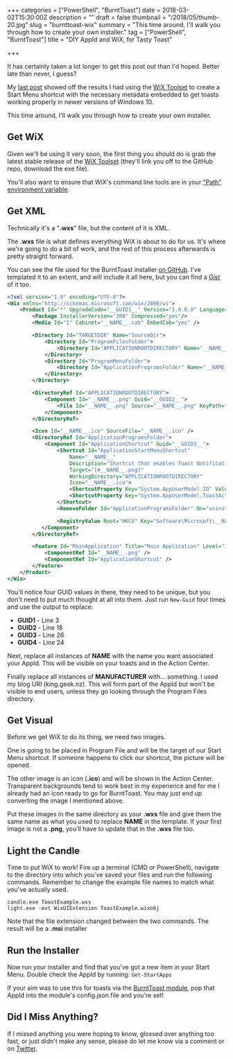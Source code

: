 +++
categories = ["PowerShell", "BurntToast"]
date = 2018-03-02T15:30:00Z
description = ""
draft = false
thumbnail = "/2018/05/thumb-20.jpg"
slug = "burnttoast-wix"
summary = "This time around, I'll walk you through how to create your own installer."
tag = ["PowerShell", "BurntToast"]
title = "DIY AppId and WiX, for Tasty Toast"

+++


It has certainly taken a lot longer to get this post out than I'd hoped. Better late than never, I guess?

My [last post](https://king.geek.nz/2018/02/04/burnttoast-appid-installer/) showed off the results I had using the [WiX Toolset](http://wixtoolset.org/) to create a Start Menu shortcut with the necessary metadata embedded to get toasts working properly in newer versions of Windows 10.

This time around, I'll walk you through how to create your own installer.

## **Get WiX**

Given we'll be using it very soon, the first thing you should do is grab the latest stable release of the [WiX Toolset](http://wixtoolset.org/releases/) (they'll link you off to the GitHub repo, download the exe file).

You'll also want to ensure that WiX's command line tools are in your ["Path" environment variable](https://msdn.microsoft.com/en-us/library/gg513936.aspx).

## **Get XML**

Technically it's a "**.wxs**" file, but the content of it is XML.

The **.wxs** file is what defines everything WiX is about to do for us. It's where we're going to do a bit of work, and the rest of this process afterwards is pretty straight forward.

You can see the file used for the BurntToast installer [on GitHub](https://github.com/Windos/BurntToast/blob/master/Installer/src/BurntToast.wxs). I've templated it to an extent, and will include it all here, but you can find a [Gist](https://gist.github.com/Windos/f01ff665adbd5bc46fcb9abcba22490c) of it too.

```xml
<?xml version="1.0" encoding="UTF-8"?>
<Wix xmlns="http://schemas.microsoft.com/wix/2006/wi">
    <Product Id="*" UpgradeCode="__GUID1__" Version="1.0.0.0" Language="1033" Name="__NAME__" Manufacturer="__MANUFACTURER__">
        <Package InstallerVersion="300" Compressed="yes"/>
        <Media Id="1" Cabinet="__NAME__.cab" EmbedCab="yes" />

        <Directory Id="TARGETDIR" Name="SourceDir">
            <Directory Id="ProgramFilesFolder">
                <Directory Id="APPLICATIONROOTDIRECTORY" Name="__NAME__"/>
            </Directory>
            <Directory Id="ProgramMenuFolder">
                <Directory Id="ApplicationProgramsFolder" Name="__NAME__"/>
            </Directory>
        </Directory>

        <DirectoryRef Id="APPLICATIONROOTDIRECTORY">
            <Component Id="__NAME__.png" Guid="__GUID2__">
                <File Id="__NAME__.png" Source="__NAME__.png" KeyPath="yes" Checksum="yes"/>
            </Component>
        </DirectoryRef>

        <Icon Id="__NAME__.ico" SourceFile="__NAME__.ico" />
        <DirectoryRef Id="ApplicationProgramsFolder">
            <Component Id="ApplicationShortcut" Guid="__GUID3__">
                <Shortcut Id="ApplicationStartMenuShortcut"
                    Name="__NAME__"
                    Description="Shortcut that enables Toast Notifications"
                    Target="[#__NAME__.png]"
                    WorkingDirectory="APPLICATIONROOTDIRECTORY"
                    Icon="__NAME__.ico">
                    <ShortcutProperty Key="System.AppUserModel.ID" Value="__MANUFACTURER__!__NAME__" />
                    <ShortcutProperty Key="System.AppUserModel.ToastActivatorCLSID" Value="{__GUID4__}"></ShortcutProperty>
		        </Shortcut>
                <RemoveFolder Id="ApplicationProgramsFolder" On="uninstall"/>

                <RegistryValue Root="HKCU" Key="Software\Microsoft\__NAME__" Name="installed" Type="integer" Value="1" KeyPath="yes"/>
           </Component>
        </DirectoryRef>

        <Feature Id="MainApplication" Title="Main Application" Level="1">
            <ComponentRef Id="__NAME__.png" />
            <ComponentRef Id="ApplicationShortcut" />
        </Feature>
    </Product>
</Wix>

```

You'll notice four GUID values in there, they need to be unique, but you don't need to put much thought at all into them. Just run `New-Guid` four times and use the output to replace:

* __GUID1__ - Line 3
* __GUID2__ - Line 18
* __GUID3__ - Line 26
* __GUID4__ - Line 24

Next, replace all instances of __NAME__ with the name you want associated your AppId. This will be visible on your toasts and in the Action Center.

Finally replace all instances of __MANUFACTURER__ with… something. I used my blog URI (king.geek.nz). This will form part of the AppId but won't be visible to end users, unless they go looking through the Program Files directory.

## **Get Visual**

Before we get WiX to do its thing, we need two images.

One is going to be placed in Program File and will be the target of our Start Menu shortcut. If someone happens to click our shortcut, the picture will be opened.

The other image is an icon (**.ico**) and will be shown in the Action Center. Transparent backgrounds tend to work best in my experience and for me I already had an icon ready to go for BurntToast. You may just end up converting the image I mentioned above.

Put these images in the same directory as your **.wxs** file and give them the same name as what you used to replace __NAME__ in the template. If your first image is not a **.png**, you'll have to update that in the **.wxs** file too.

## **Light the Candle**

Time to put WiX to work! Fire up a terminal (CMD or PowerShell), navigate to the directory into which you've saved your files and run the following commands. Remember to change the example file names to match what you've actually used.

```
candle.exe ToastExample.wxs
light.exe -ext WixUIExtension ToastExample.wixobj

```

Note that the file extension changed between the two commands. The result will be a **.msi** installer

## **Run the Installer**

Now run your installer and find that you've got a new item in your Start Menu. Double check the AppId by running: `Get-StartApps`

If your aim was to use this for toasts via the [BurntToast module](https://www.powershellgallery.com/packages/BurntToast), pop that AppId into the module's config.json file and you're set!

## **Did I Miss Anything?**

If I missed anything you were hoping to know, glossed over anything too fast, or just didn't make any sense, please do let me know via a comment or on [Twitter](https://twitter.com/WindosNZ).

